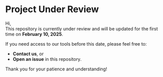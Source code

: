 # Project Under Review

Hi,  
This repository is currently under review and will be updated for the first time on **February 10, 2025**.

If you need access to our tools before this date, please feel free to:
- **Contact us**, or
- **Open an issue** in this repository.

Thank you for your patience and understanding!
